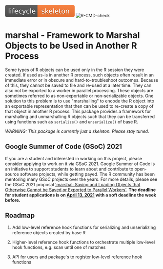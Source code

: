 ![Life cycle: skeleton](man/figures/lifecycle-skeleton-orange.svg)  ![R-CMD-check](https://github.com/HenrikBengtsson/marshal/workflows/R-CMD-check/badge.svg)

# marshal - Framework to Marshal Objects to be Used in Another R Process

Some types of R objects can be used only in the R session they were created.  If used as-is in another R process, such objects often result in an immediate error or in obscure and hard-to-troubleshoot outcomes.  Because of this, they cannot be saved to file and re-used at a later time.  They can also not be exported to a worker in parallel processing.  These objects are sometimes referred to as non-exportable or non-serializable objects.  One solution to this problem is to use "marshalling" to encode the R object into an exportable representation that then can be used to re-create a copy of that object in another R process.  This package provides a framework for marshalling and unmarshalling R objects such that they can be transferred using functions such as `serialize()` and `unserialize()` of base R.


_WARNING: This package is currently just a skeleton.  Please stay tuned._


## Google Summer of Code (GSoC) 2021

If you are a student and interested in working on this project, please consider applying to work on it via GSoC 2021.  Google Summer of Code is an initiative to support students to learn about and contribute to open-source software projects, while getting payed.  The R community has been mentoring many GSoC projects over the years.  For more details, please see the GSoC 2021 proposal ['marshal: Saving and Loading Objects that Otherwise Cannot be Saved or Exported to Parallel Workers'](https://github.com/rstats-gsoc/gsoc2021/wiki/marshal%3A-Saving-and-Loading-Objects-that-Otherwise-Cannot-be-Saved-or-Exported-to-Parallel-Workers).  **The deadline for student applications is on [April 13, 2021](https://github.com/rstats-gsoc/gsoc2021/wiki) with a soft deadline the week before.**



## Roadmap

1. Add low-level reference hook functions for serializing and unserializing reference objects created by base R

2. Higher-level reference hook functions to orchestrate multiple low-level hook functions, e.g. scan until one of matches

3. API for users and package's to register low-level reference hook functions

